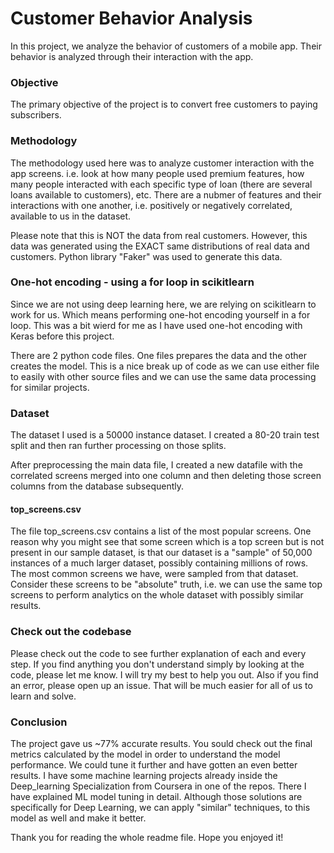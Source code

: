 # Customer Behavior Analysis

In this project, we analyze the behavior of customers of a mobile app. Their behavior is analyzed through their interaction with the app.

### Objective
The primary objective of the project is to convert free customers to paying subscribers.

### Methodology
The methodology used here was to analyze customer interaction with the app screens. i.e. look at how many people used premium features, how many people interacted with each specific type of loan (there are several loans available to customers), etc. There are a nubmer of features and their interactions with one another, i.e. positively or negatively correlated, available to us in the dataset.

Please note that this is NOT the data from real customers. However, this data was generated using the EXACT same distributions of real data and customers. Python library "Faker" was used to generate this data.

### One-hot encoding - using a for loop in scikitlearn
Since we are not using deep learning here, we are relying on scikitlearn to work for us. Which means performing one-hot encoding yourself in a for loop. This was a bit wierd for me as I have used one-hot encoding with Keras before this project. 

There are 2 python code files. One files prepares the data and the other creates the model. This is a nice break up of code as we can use either file to easily with other source files and we can use the same data processing for similar projects.

### Dataset
The dataset I used is a 50000 instance dataset. I created a 80-20 train test split and then ran further processing on those splits.

After preprocessing the main data file, I created a new datafile with the correlated screens merged into one column and then deleting those screen columns from the database subsequently.

#### top_screens.csv
The file top_screens.csv contains a list of the most popular screens. One reason why you might see that some screen which is a top screen but is not present in our sample dataset, is that our dataset is a "sample" of 50,000 instances of a much larger dataset, possibly containing millions of rows. The most common screens we have, were sampled from that dataset. Consider these screens to be "absolute" truth, i.e. we can use the same top screens to perform analytics on the whole dataset with possibly similar results.

### Check out the codebase

Please check out the code to see further explanation of each and every step. If you find anything you don't understand simply by looking at the code, please let me know. I will try my best to help you out. Also if you find an error, please open up an issue. That will be much easier for all of us to learn and solve.

### Conclusion
The project gave us ~77% accurate results. You sould check out the final metrics calculated by the model in order to understand the model performance. We could tune it further and have gotten an even better results. I have some machine learning projects already inside the Deep_learning Specialization from Coursera in one of the repos. There I have explained ML model tuning in detail. Although those solutions are specifically for Deep Learning, we can apply "similar" techniques, to this model as well and make it better.

Thank you for reading the whole readme file. Hope you enjoyed it!




